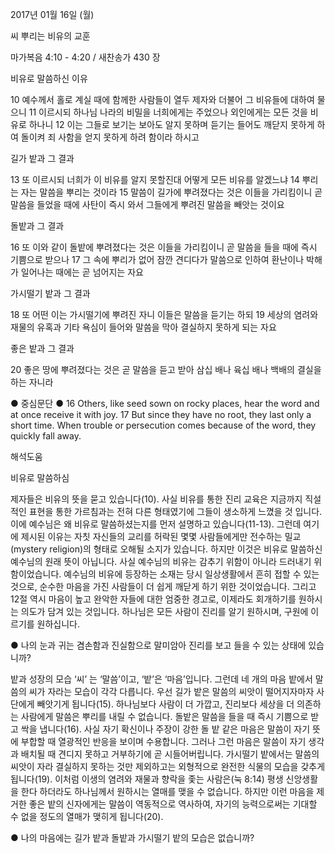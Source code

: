 2017년 01월 16일 (월)

씨 뿌리는 비유의 교훈



마가복음 4:10 - 4:20 / 새찬송가 430 장


비유로 말씀하신 이유

10 예수께서 홀로 계실 때에 함께한 사람들이 열두 제자와 더불어 그 비유들에 대하여 물으니 11 이르시되 하나님 나라의 비밀을 너희에게는 주었으나 외인에게는 모든 것을 비유로 하나니 12 이는 그들로 보기는 보아도 알지 못하며 듣기는 들어도 깨닫지 못하게 하여 돌이켜 죄 사함을 얻지 못하게 하려 함이라 하시고

길가 밭과 그 결과

13 또 이르시되 너희가 이 비유를 알지 못할진대 어떻게 모든 비유를 알겠느냐 14 뿌리는 자는 말씀을 뿌리는 것이라 15 말씀이 길가에 뿌려졌다는 것은 이들을 가리킴이니 곧 말씀을 들었을 때에 사탄이 즉시 와서 그들에게 뿌려진 말씀을 빼앗는 것이요

돌밭과 그 결과

16 또 이와 같이 돌밭에 뿌려졌다는 것은 이들을 가리킴이니 곧 말씀을 들을 때에 즉시 기쁨으로 받으나 17 그 속에 뿌리가 없어 잠깐 견디다가 말씀으로 인하여 환난이나 박해가 일어나는 때에는 곧 넘어지는 자요

가시떨기 밭과 그 결과

18 또 어떤 이는 가시떨기에 뿌려진 자니 이들은 말씀을 듣기는 하되 19 세상의 염려와 재물의 유혹과 기타 욕심이 들어와 말씀을 막아 결실하지 못하게 되는 자요

좋은 밭과 그 결과

20 좋은 땅에 뿌려졌다는 것은 곧 말씀을 듣고 받아 삼십 배나 육십 배나 백배의 결실을 하는 자니라

● 중심문단 ● 16 Others, like seed sown on rocky places, hear the word and at once receive it with joy. 17 But since they have no root, they last only a short time. When trouble or persecution comes because of the word, they quickly fall away.

해석도움





비유로 말씀하심

제자들은 비유의 뜻을 묻고 있습니다(10). 사실 비유를 통한 진리 교육은 지금까지 직설적인 표현을 통한 가르침과는 전혀 다른 형태였기에 그들이 생소하게 느꼈을 것 입니다. 이에 예수님은 왜 비유로 말씀하셨는지를 먼저 설명하고 있습니다(11-13). 그런데 여기에 제시된 이유는 자칫 자신들의 교리를 허락된 몇몇 사람들에게만 전수하는 밀교(mystery religion)의 형태로 오해될 소지가 있습니다. 하지만 이것은 비유로 말씀하신 예수님의 원래 뜻이 아닙니다. 사실 예수님의 비유는 감추기 위함이 아니라 드러내기 위함이었습니다. 예수님의 비유에 등장하는 소재는 당시 일상생활에서 흔히 접할 수 있는 것으로, 순수한 마음을 가진 사람들이 더 쉽게 깨닫게 하기 위한 것이었습니다. 그리고 12절 역시 마음이 높고 완악한 자들에 대한 엄중한 경고로, 이제라도 회개하기를 원하시는 의도가 담겨 있는 것입니다. 하나님은 모든 사람이 진리를 알기 원하시며, 구원에 이르기를 원하십니다.

● 나의 눈과 귀는 겸손함과 진실함으로 말미암아 진리를 보고 들을 수 있는 상태에 있습니까?

밭과 성장의 모습
‘씨’ 는 ‘말씀’이고, ‘밭’은 ‘마음’입니다. 그런데 네 개의 마음 밭에서 말씀의 씨가 자라는 모습이 각각 다릅니다. 우선 길가 밭은 말씀의 씨앗이 떨어지자마자 사단에게 빼앗기게 됩니다(15). 하나님보다 사람이 더 가깝고, 진리보다 세상을 더 의존하는 사람에게 말씀은 뿌리를 내릴 수 없습니다. 돌밭은 말씀을 들을 때 즉시 기쁨으로 받고 싹을 냅니다(16). 사실 자기 확신이나 주장이 강한 돌 밭 같은 마음은 말씀이 자기 뜻에 부합할 때 열광적인 반응을 보이며 수용합니다. 그러나 그런 마음은 말씀이 자기 생각과 배치될 때 견디지 못하고 거부하기에 곧 시들어버립니다. 가시떨기 밭에서는 말씀의 씨앗이 자라 결실하지 못하는 것만 제외하고는 외형적으로 완전한 식물의 모습을 갖추게 됩니다(19). 이처럼 이생의 염려와 재물과 향락을 좇는 사람은(눅 8:14) 평생 신앙생활을 한다 하더라도 하나님께서 원하시는 열매를 맺을 수 없습니다. 하지만 이런 마음을 제거한 좋은 밭의 신자에게는 말씀이 역동적으로 역사하여, 자기의 능력으로써는 기대할 수 없을 정도의 열매가 맺히게 됩니다(20).

● 나의 마음에는 길가 밭과 돌밭과 가시떨기 밭의 모습은 없습니까?